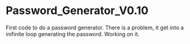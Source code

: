 # Password_Generator_V0.10
First code to do a password generator. There is a problem, it get into a inifinite loop generating the password. Working on it.
